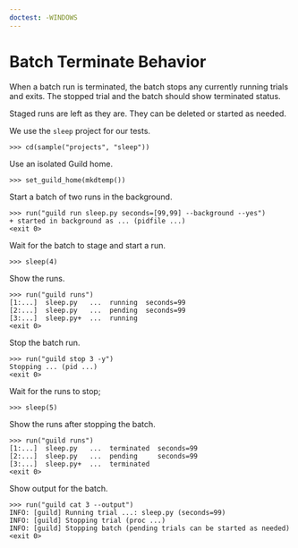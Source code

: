 ```yaml
---
doctest: -WINDOWS
---
```


# Batch Terminate Behavior

When a batch run is terminated, the batch stops any currently running
trials and exits. The stopped trial and the batch should show
terminated status.

Staged runs are left as they are. They can be deleted or started as
needed.

We use the `sleep` project for our tests.

    >>> cd(sample("projects", "sleep"))

Use an isolated Guild home.

    >>> set_guild_home(mkdtemp())

Start a batch of two runs in the background.

    >>> run("guild run sleep.py seconds=[99,99] --background --yes")
    + started in background as ... (pidfile ...)
    <exit 0>

Wait for the batch to stage and start a run.

    >>> sleep(4)

Show the runs.

    >>> run("guild runs")
    [1:...]  sleep.py   ...  running  seconds=99
    [2:...]  sleep.py   ...  pending  seconds=99
    [3:...]  sleep.py+  ...  running
    <exit 0>

Stop the batch run.

    >>> run("guild stop 3 -y")
    Stopping ... (pid ...)
    <exit 0>

Wait for the runs to stop;

    >>> sleep(5)

Show the runs after stopping the batch.

    >>> run("guild runs")
    [1:...]  sleep.py   ...  terminated  seconds=99
    [2:...]  sleep.py   ...  pending     seconds=99
    [3:...]  sleep.py+  ...  terminated
    <exit 0>

Show output for the batch.

    >>> run("guild cat 3 --output")
    INFO: [guild] Running trial ...: sleep.py (seconds=99)
    INFO: [guild] Stopping trial (proc ...)
    INFO: [guild] Stopping batch (pending trials can be started as needed)
    <exit 0>
